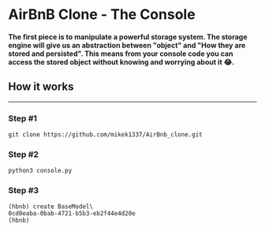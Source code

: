 # AirBnB Clone - The Console

#### The first piece is to manipulate a powerful storage system. The storage engine will give us an abstraction between "object" and "How they are stored and persisted". This means from your console code you can access the stored object without knowing and worrying about it :joy:.

## How it works
---
### Step #1
`git clone https://github.com/mikek1337/AirBnb_clone.git`

### Step #2

`python3 console.py`

### Step #3

```
(hbnb) create BaseModel\
0cd0eaba-0bab-4721-b5b3-eb2f44e4d20e
(hbnb) 
```
